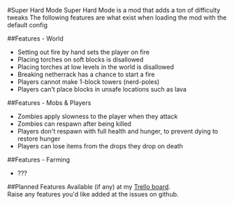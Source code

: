 #Super Hard Mode
Super Hard Mode is a mod that adds a ton of difficulty tweaks
The following features are what exist when loading the mod with the default config

##Features - World
* Setting out fire by hand sets the player on fire
* Placing torches on soft blocks is disallowed
* Placing torches at low levels in the world is disallowed
* Breaking netherrack has a chance to start a fire
* Players cannot make 1-block towers (nerd-poles)
* Players can't place blocks in unsafe locations such as lava

##Features - Mobs & Players
* Zombies apply slowness to the player when they attack
* Zombies can respawn after being killed
* Players don't respawn with full health and hunger, to prevent dying to restore hunger
* Players can lose items from the drops they drop on death

##Features - Farming
* ???

##Planned Features
Available (if any) at my [Trello board](https://trello.com/b/Mtvgrxlf/mattdahepic-minecraft-mods).  
Raise any features you'd like added at the issues on github.